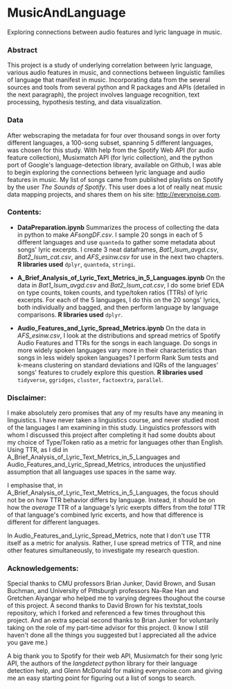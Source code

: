 # MusicAndLanguage
Exploring connections between audio features and lyric language in music.

### Abstract

This project is a study of underlying correlation between lyric language, various audio features in music, and connections between linguistic families of language that manifest in music. Incorporating data from the several sources and tools from several python and R packages and APIs (detailed in the next paragraph), the project involves language recognition, text processing, hypothesis testing, and data visualization. 

### Data

After webscraping the metadata for four over thousand songs in over forty different languages, a 100-song subset, spanning 5 different languages, was chosen for this study. With help from the Spotify Web API (for audio feature collection), Musixmatch API (for lyric collection), and the python port of Google's language-detection library, available on Github, I was able to begin exploring the connections between lyric language and audio features in music. My list of songs came from published playlists on Spotify by the user *The Sounds of Spotify*. This user does a lot of really neat music data mapping projects, and shares them on his site: http://everynoise.com. 

### Contents:

* **DataPreparation.ipynb** Summarizes the process of collecting the data in python to make *AFsongDF.csv*. I sample 20 songs in each of 5 different languages and use `quanteda` to gather some metadata about songs' lyric excerpts. I create 3 neat dataframes, *Bat1_lsum_avgd.csv*, *Bat2_lsum_cat.csv*, and *AFS_esinw.csv* for use in the next two chapters. **R libraries used** `dplyr`, `quanteda`, `stringi`.

* **A_Brief_Analysis_of_Lyric_Text_Metrics_in_5_Languages.ipynb** On the data in *Bat1_lsum_avgd.csv* and *Bat2_lsum_cat.csv*, I do some brief EDA on type counts, token counts, and type/token ratios (TTRs) of lyric excerpts. For each of the 5 languages, I do this on the 20 songs' lyrics, both individually and bagged, and then perform language by language comparisons. **R libraries used** `dplyr`.

* **Audio_Features_and_Lyric_Spread_Metrics.ipynb** On the data in *AFS_esinw.csv*, I look at the distributions and spread metrics of Spotify Audio Features and TTRs for the songs in each language. Do songs in more widely spoken languages vary more in their characteristics than songs in less widely spoken languages? I perform Rank Sum tests and k-means clustering on standard deviations and IQRs of the languages' songs' features to crudely explore this question. **R libraries used** `tidyverse`, `ggridges`, `cluster`, `factoextra`, `parallel`.

### Disclaimer:

I make absolutely zero promises that any of my results have any meaning in linguistics. I have never taken a linguistics course, and never studied most of the languages I am examining in this study. Linguistics professors with whom I discussed this project after completing it had some doubts about my choice of Type/Token ratio as a metric for languages other than English. Using TTR, as I did in A_Brief_Analysis_of_Lyric_Text_Metrics_in_5_Languages and Audio_Features_and_Lyric_Spread_Metrics, introduces the unjustified assumption that all languages use spaces in the same way. 

I emphasise that, in A_Brief_Analysis_of_Lyric_Text_Metrics_in_5_Languages, the focus should not be on how TTR behavior differs by language. Instead, it should be on how the *average* TTR of a language's lyric exerpts differs from the *total* TTR of that language's combined lyric excerts, and how that difference is different for different languages.

In Audio_Features_and_Lyric_Spread_Metrics, note that I don't use TTR itself as a metric for analysis. Rather, I use spread metrics of TTR, and nine other features simultaneously, to investigate my research question. 

### Acknowledgements:

Special thanks to CMU professors Brian Junker, David Brown, and Susan Buchman, and University of Pittsburgh professors Na-Rae Han and Gretchen Aiyangar who helped me to varying degrees thoughout the course of this project. A second thanks to David Brown for his textstat_tools repository, which I forked and referenced a few times throughout this project. And an extra special second thanks to Brian Junker for voluntarily taking on the role of my part-time advisor for this project. (I know I still haven't done all the things you suggested but I appreciated all the advice you gave me.)

A big thank you to Spotify for their web API, Musixmatch for their song lyric API, the authors of the *langdetect* python library for their language detection help, and Glenn McDonald for making everynoise.com and giving me an easy starting point for figuring out a list of songs to search. 
